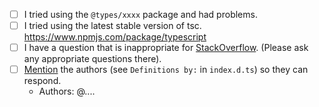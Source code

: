 - [ ] I tried using the `@types/xxxx` package and had problems.
- [ ] I tried using the latest stable version of tsc. https://www.npmjs.com/package/typescript
- [ ] I have a question that is inappropriate for [StackOverflow](https://stackoverflow.com/).  (Please ask any appropriate questions there).
- [ ] [Mention](https://github.com/blog/821-mention-somebody-they-re-notified) the authors (see `Definitions by:` in `index.d.ts`) so they can respond.
  - Authors: @....
